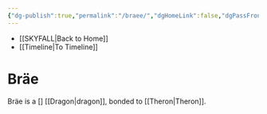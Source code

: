 ```yaml
---
{"dg-publish":true,"permalink":"/braee/","dgHomeLink":false,"dgPassFrontmatter":false}
---
```


- [[SKYFALL|Back to Home]]
- [[Timeline|To Timeline]]

# Bräe
Bräe is a [] [[Dragon|dragon]], bonded to [[Theron|Theron]].

